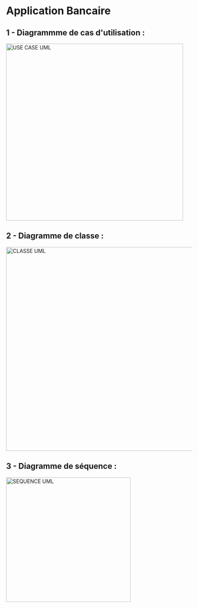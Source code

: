 # Application Bancaire 

## 1 - Diagrammme de cas d'utilisation : 
<img width="480" alt="USE CASE UML" src="https://github.com/user-attachments/assets/28cbb97b-b5e2-4ab0-b62a-bf297d50029a" />

## 2 - Diagramme  de classe :
<img width="553" alt="CLASSE UML" src="https://github.com/user-attachments/assets/01eeebf8-0f6f-4d36-9f53-d31aab2b2741" />

## 3 - Diagramme de séquence :
<img width="338" alt="SEQUENCE UML" src="https://github.com/user-attachments/assets/ac6fbf11-c663-47db-8232-c77d3d47455a" />



